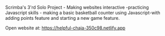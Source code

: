 Scrimba's 3'rd Solo Project - Making websites interactive
-practicing Javascript skills - making a basic basketball counter using Javascript-with adding points feature and starting a new game feature.

Open website at: https://helpful-chaja-350c98.netlify.app